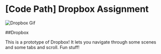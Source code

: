 [Code Path] Dropbox Assignment
===========

![Dropbox Gif](/gif/dropbox.gif)

##Dropbox

This is a prototype of Dropbox! It lets you navigate through some scenes and some tabs and scroll. Fun stuff!